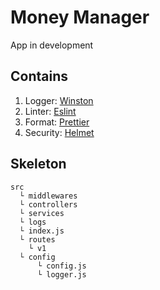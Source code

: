 # Money Manager

App in development

## Contains

1. Logger: [Winston](https://www.npmjs.com/package/winston)
2. Linter: [Eslint](https://eslint.org/)
3. Format: [Prettier](https://prettier.io/)
4. Security: [Helmet](https://helmetjs.github.io/)

## Skeleton

```
src
  └ middlewares
  └ controllers
  └ services
  └ logs
  └ index.js
  └ routes
    └ v1
  └ config
      └ config.js
      └ logger.js
```
